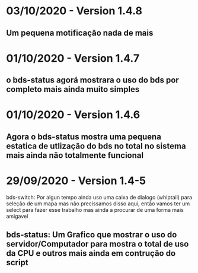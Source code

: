 # 03/10/2020 - Version 1.4.8

Um pequena motificação nada de mais
----
# 01/10/2020 - Version 1.4.7

o bds-status agorá mostrara o uso do bds por completo mais ainda muito simples
----
# 01/10/2020 - Version 1.4.6

Agora o bds-status mostra uma pequena estatica de utlização do bds no total no sistema mais ainda não totalmente funcional
----
# 29/09/2020 - Version 1.4-5

bds-switch: Por algun tempo ainda uso uma caixa de dialogo (whiptail) para seleção de um mapa mas não precissamos disso aqui, então vamos ter um select para fazer esse trabalho mas ainda a procurar de uma forma mais amigavel

bds-status: Um Grafico que mostrar o uso do servidor/Computador para mostra o total de uso da CPU e outros mais ainda em contrução do script
----